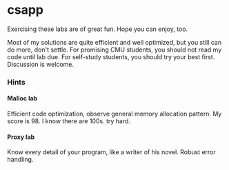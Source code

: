 csapp
=====
Exercising these labs are of great fun. Hope you can enjoy, too. 

Most of my solutions are quite efficient and well optimized, but you still can do more, don't settle. For promising CMU students, you should not read my code until lab due. For self-study students, you should try your best first. Discussion is welcome. 

### Hints
#### Malloc lab
Efficient code optimization, observe general memory allocation pattern. My score is 98. I know there are 100s. try hard.

#### Proxy lab
Know every detail of your program, like a writer of his novel. Robust error handling. 
